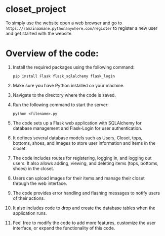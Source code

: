 

# closet_project

To simply use the website open a web browser and go to `https://ramzinaamane.pythonanywhere.com/register` to register a new user and get started with the website.




# Overview of the code:

1. Install the required packages using the following command:
   ```
   pip install Flask flask_sqlalchemy flask_login
   ```

2. Make sure you have Python installed on your machine.

3. Navigate to the directory where the code is saved.

4. Run the following command to start the server:
   ```
   python <filename>.py
   ```

5. The code sets up a Flask web application with SQLAlchemy for database management and Flask-Login for user authentication.

6. It defines several database models such as Users, Closet, tops, bottoms, shoes, and Images to store user information and items in the closet.

7. The code includes routes for registering, logging in, and logging out users. It also allows adding, viewing, and deleting items (tops, bottoms, shoes) in the closet.

8. Users can upload images for their items and manage their closet through the web interface.

9. The code provides error handling and flashing messages to notify users of their actions.

10. It also includes code to drop and create the database tables when the application runs.

11. Feel free to modify the code to add more features, customize the user interface, or expand the functionality of this code.

